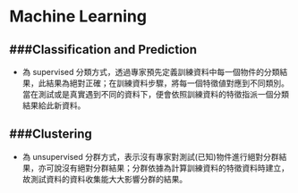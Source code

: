 # Machine Learning

<script src="../../js/general.js"></script>

###Classification and Prediction
---

* 為 supervised 分類方式，透過專家預先定義訓練資料中每一個物件的分類結果，此結果為絕對正確；在訓練資料步驟，將每一個特徵値對應到不同類別。當在測試或是真實遇到不同的資料下，便會依照訓練資料的特徵指派一個分類結果給此新資料。

###Clustering
---

* 為 unsupervised 分群方式，表示沒有專家對測試(已知)物件進行絕對分群結果，亦可說沒有絕對分群結果；分群依據為計算訓練資料的特徵資料時建立，故測試資料的資料收集能大大影響分群的結果。